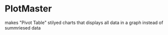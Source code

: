 # PlotMaster
makes "Pivot Table" stilyed charts that displays all data in a graph instead of summriesed data
